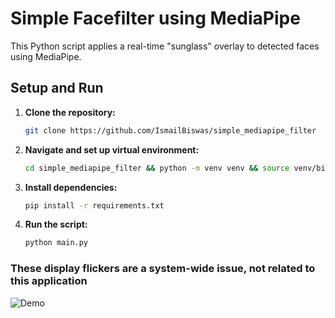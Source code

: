 # Simple Facefilter using MediaPipe

This Python script applies a real-time "sunglass" overlay to detected faces using MediaPipe.

## Setup and Run

1.  **Clone the repository:**
    ```bash
    git clone https://github.com/IsmailBiswas/simple_mediapipe_filter
    ```

2.  **Navigate and set up virtual environment:**
    ```bash
    cd simple_mediapipe_filter && python -m venv venv && source venv/bin/activate
    ```

3.  **Install dependencies:**
    ```bash
    pip install -r requirements.txt
    ```

4.  **Run the script:**
    ```bash
    python main.py
    ```

### These display flickers are a system-wide issue, not related to this application
![Demo](./demovid/output.gif)
